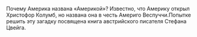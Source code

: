 <!--2017-01-28 10:44:45-->
Почему Америка названа «Америкой»? Известно, что Америку открыл Христофор Колумб, но названа она в честь Америго Веспуччи.Попытке решить эту загадку посвящена книга австрийского писателя Стефана Цвейга.